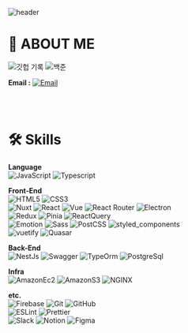 ![header](https://capsule-render.vercel.app/api?type=waving&color=timeAuto&height=250&section=header&text=Namgyung%20Kim&fontSize=70&animation=fadeIn&fontAlignY=38&descAlignY=54&descAlign=62)

# 🤗 ABOUT ME
<!--  유지보수성과 확장성을 고려한 개발을 지향하는 개발자입니다.   
Nuxt.js, NestJS, Electron 등을 활용하여 웹과 데스크탑 애플리케이션을 개발하며, 백오피스 시스템 및 다양한 서비스 구축 경험이 있습니다.  
아키텍처 설계부터 구현까지 효율적인 개발을 고민하며, 새로운 기술을 빠르게 익혀 실무에 적용하는 것을 좋아합니다.   -->

![깃헙 기록](https://github-readme-stats.vercel.app/api?username=namgyungkim&show_icons=true&theme=radical)
![백준](https://mazassumnida.wtf/api/v2/generate_badge?boj=knk1088)

<!-- **Portfolio :** -->
<!-- [🔗 포트폴리오 링크](https://drive.google.com/file/d/1mfK77etnNQmL9lhePphZ7NKJKu-2l8rQ/view?usp=drive_link)  -->


**Email :** 
[![Email](https://img.shields.io/badge/namgyung.kim@gmail.com-4A86CF?style=flat-square&logo=Gmail&logoColor=white)](mailto:namgyung.kim@gmail.com)

<br />
<br />

# 🛠 Skills
**Language**  
![JavaScript](https://img.shields.io/badge/JavaScript-F7DF1E?style=flat-square&logo=JavaScript&logoColor=white)
![Typescript](https://img.shields.io/badge/TypeScript-3178C6?style=flat-square&logo=Typescript&logoColor=white)


**Front-End**  
![HTML5](https://img.shields.io/badge/HTML5-E34F26?style=flat-square&logo=HTML5&logoColor=white)
![CSS3](https://img.shields.io/badge/CSS3-1572B6?style=flat-square&logo=CSS3&logoColor=white)  
![Nuxt](https://img.shields.io/badge/Nuxt-00DC82?style=flat-square&logo=Nuxt&logoColor=white)
![React](https://img.shields.io/badge/React-61DAFB?style=flat-square&logo=React&logoColor=white)
![Vue](https://img.shields.io/badge/Vue-4FC08D?style=flat-square&logo=vuedotjs&logoColor=white)
![React Router](https://img.shields.io/badge/ReactRouter-CA4245?style=flat-square&logo=ReactRouter&logoColor=white)
![Electron](https://img.shields.io/badge/Electron-47848F?style=flat-square&logo=Electron&logoColor=white)  
![Redux](https://img.shields.io/badge/Redux-764ABC?style=flat-square&logo=redux&logoColor=white)
![Pinia](https://img.shields.io/badge/Pinia-FFC233?style=flat-square)
![ReactQuery](https://img.shields.io/badge/ReactQuery-FF4154?style=flat-square&logo=reactquery&logoColor=white)   
![Emotion](https://img.shields.io/badge/Emotion-DB7093?style=flat-square)
![Sass](https://img.shields.io/badge/Sass-CC6699?style=flat-square&logo=Sass&logoColor=white)
![PostCSS](https://img.shields.io/badge/PostCSS-DD3A0A?style=flat-square&logo=PostCSS&logoColor=white)
![styled_components](https://img.shields.io/badge/styled_components-DB7093?style=flat-square&logo=styled-components&logoColor=white)  
![vuetify](https://img.shields.io/badge/Vuetify-1867C0?style=flat-square&logo=Vuetify&logoColor=white)
![Quasar](https://img.shields.io/badge/Quasar-050A14?style=flat-square&logo=Quasar&logoColor=white)  


**Back-End**   
![NestJs](https://img.shields.io/badge/NestJs-E0234E?style=flat-square&logo=NestJs&logoColor=white) 
![Swagger](https://img.shields.io/badge/Swagger-85EA2D?style=flat-square&logo=Swagger&logoColor=white) 
![TypeOrm](https://img.shields.io/badge/TypeOrm-FE0803?style=flat-square&logo=TypeOrm&logoColor=white) 
![PostgreSql](https://img.shields.io/badge/PostgreSql-4169E1?style=flat-square&logo=PostgreSql&logoColor=white) 

**Infra**  
![AmazonEc2](https://img.shields.io/badge/AmazonEc2-FF9900?style=flat-square&logo=AmazonEc2&logoColor=white) 
![AmazonS3](https://img.shields.io/badge/AmazonS3-569A31?style=flat-square&logo=AmazonS3&logoColor=white) 
![NGINX](https://img.shields.io/badge/NGINX-009639?style=flat-square&logo=NGINX&logoColor=white) 


**etc.**  
![Firebase](https://img.shields.io/badge/Firebase-FFCA28?style=flat-square&logo=Firebase&logoColor=white)
![Git](https://img.shields.io/badge/Git-F05032?style=flat-square&logo=git&logoColor=white)
![GitHub](https://img.shields.io/badge/GitHub-181717?style=flat-square&logo=GitHub&logoColor=white)  
![ESLint](https://img.shields.io/badge/ESLint-4B32C3?style=flat-square&logo=ESLint&logoColor=white)
![Prettier](https://img.shields.io/badge/Prettier-F7B93E?style=flat-square&logo=Prettier&logoColor=000000)  
![Slack](https://img.shields.io/badge/Slack-4A154B?style=flat-square&logo=Slack&logoColor=white)
![Notion](https://img.shields.io/badge/Notion-000000?style=flat-square&logo=Notion&logoColor=white)
![Figma](https://img.shields.io/badge/Figma-F24E1E?style=flat-square&logo=Figma&logoColor=white)  


<br />
<br />
<br />
